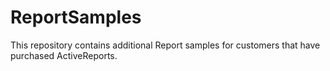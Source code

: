# ReportSamples
This repository contains additional Report samples for customers that have purchased ActiveReports.
